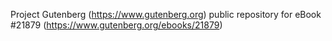Project Gutenberg (https://www.gutenberg.org) public repository for eBook #21879 (https://www.gutenberg.org/ebooks/21879)
